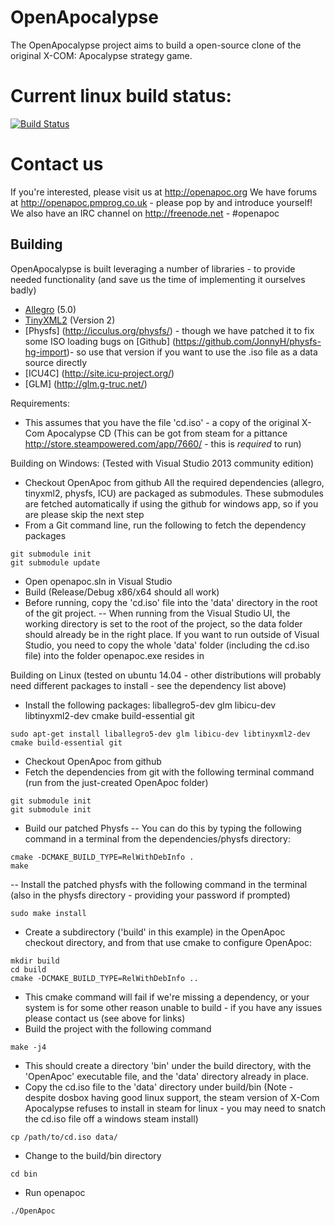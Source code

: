 # OpenApocalypse
 
The OpenApocalypse project aims to build a open-source
clone of the original X-COM: Apocalypse strategy game.

# Current linux build status:
[![Build Status](https://travis-ci.org/JonnyH/OpenApoc.svg?branch=master)](https://travis-ci.org/JonnyH/OpenApoc)
 
# Contact us
If you're interested, please visit us at http://openapoc.org
We have forums at http://openapoc.pmprog.co.uk - please pop by and introduce yourself!
We also have an IRC channel on http://freenode.net - #openapoc
 
## Building
OpenApocalypse is built leveraging a number of libraries - to provide needed functionality (and save us the time of implementing it ourselves badly)
 
- [Allegro](http://alleg.sourceforge.net/) (5.0)
- [TinyXML2](http://www.grinninglizard.com/tinyxml2/) (Version 2)
- [Physfs] (http://icculus.org/physfs/) - though we have patched it to fix some ISO loading bugs on [Github] (https://github.com/JonnyH/physfs-hg-import)- so use that version if you want to use the .iso file as a data source directly
- [ICU4C] (http://site.icu-project.org/)
- [GLM] (http://glm.g-truc.net/)

Requirements:
- This assumes that you have the file 'cd.iso' - a copy of the original X-Com Apocalypse CD (This can be got from steam for a pittance http://store.steampowered.com/app/7660/ - this is _required_ to run)

Building on Windows:
(Tested with Visual Studio 2013 community edition)
- Checkout OpenApoc from github
All the required dependencies (allegro, tinyxml2, physfs, ICU) are packaged as submodules. These submodules are fetched automatically if using the github for windows app, so if you are please skip the next step
- From a Git command line, run the following to fetch the dependency packages
```
git submodule init
git submodule update
```
- Open openapoc.sln in Visual Studio
- Build (Release/Debug x86/x64 should all work)
- Before running, copy the 'cd.iso' file into the 'data' directory in the root of the git project.
-- When running from the Visual Studio UI, the working directory is set to the root of the project, so the data folder should already be in the right place. If you want to run outside of Visual Studio, you need to copy the whole 'data' folder (including the cd.iso file) into the folder openapoc.exe resides in

Building on Linux
(tested on ubuntu 14.04 - other distributions will probably need different packages to install - see the dependency list above)
- Install the following packages: liballegro5-dev glm libicu-dev libtinyxml2-dev cmake build-essential git
```
sudo apt-get install liballegro5-dev glm libicu-dev libtinyxml2-dev cmake build-essential git
```
- Checkout OpenApoc from github
- Fetch the dependencies from git with the following terminal command (run from the just-created OpenApoc folder)
```
git submodule init
git submodule init
```
-  Build our patched Physfs
-- You can do this by typing the following command in a terminal from the dependencies/physfs directory:
```
cmake -DCMAKE_BUILD_TYPE=RelWithDebInfo .
make
```
-- Install the patched physfs with the following command in the terminal (also in the physfs directory - providing your password if prompted)
```
sudo make install
```
- Create a subdirectory ('build' in this example) in the OpenApoc checkout directory, and from that use cmake to configure OpenApoc:
```
mkdir build
cd build
cmake -DCMAKE_BUILD_TYPE=RelWithDebInfo ..
```
- This cmake command will fail if we're missing a dependency, or your system is for some other reason unable to build - if you have any issues please contact us (see above for links)
- Build the project with the following command
```
make -j4
```
- This should create a directory 'bin' under the build directory, with the 'OpenApoc' executable file, and the 'data' directory already in place.
- Copy the cd.iso file to the 'data' directory under build/bin (Note - despite dosbox having good linux support, the steam version of X-Com Apocalypse refuses to install in steam for linux - you may need to snatch the cd.iso file off a windows steam install)
```
cp /path/to/cd.iso data/
```
- Change to the build/bin directory
```
cd bin
```
- Run openapoc
```
./OpenApoc
```
